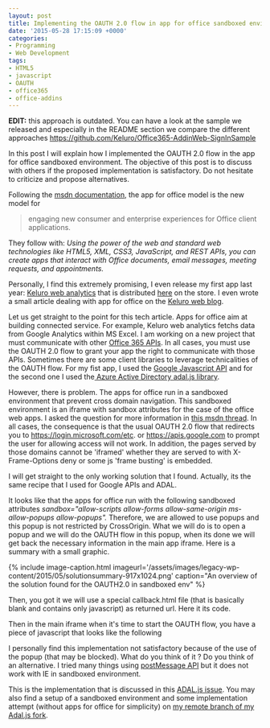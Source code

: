 ```yaml
---
layout: post
title: Implementing the OAUTH 2.0 flow in app for office sandboxed environment
date: '2015-05-28 17:15:09 +0000'
categories:
- Programming
- Web Development
tags:
- HTML5
- javascript
- OAUTH
- office365
- office-addins
---
```

<strong>EDIT:</strong> this approach is outdated. You can have a look at the sample we released and especially in the README section we compare the different approaches
<a href="https://github.com/Keluro/Office365-AddinWeb-SignInSample">https://github.com/Keluro/Office365-AddinWeb-SignInSample</a>

In this post I will explain how I implemented the OAUTH 2.0 flow in the app for office sandboxed environment. The objective of this post is to discuss with others if the proposed implementation is satisfactory. Do not hesitate to criticize and propose alternatives.

Following the <a title="msdn documentation" href="https://msdn.microsoft.com/en-us/library/office/jj220082.aspx">msdn documentation</a>, the app for office model is the new model for

>engaging new consumer and enterprise experiences for Office client applications.

They follow with: _Using the power of the web and standard web technologies like HTML5, XML, CSS3, JavaScript, and REST APIs, you can create apps that interact with Office documents, email messages, meeting requests, and appointments._

Personally, I find this extremely promising, I even release my first app last year: <a title="Keluro web analytics" href="http://keluro.com/webanalytics/">Keluro web analytics</a>&nbsp;that is distributed <a href="https://store.office.com/keluro-web-analytics-WA104365670.aspx">here</a> on the store.&nbsp;I even wrote a small article dealing with app for office on the <a href="http://keluro.com/programming/2014/07/29/5thingsyoushouldknowappforoffice/">Keluro web blog</a>.

Let us get straight to the point for this tech article. Apps for office aim at building connected service. For example, Keluro web analytics fetchs data from Google Analytics within MS Excel. I am working on a new project that must communicate with other <a href="https://msdn.microsoft.com/en-us/office/office365/howto/platform-development-overview">Office 365 APIs</a>. In all cases, you must use the OAUTH 2.0 flow to grant your app the right to communicate with those APIs. Sometimes there are some client libraries to leverage technicalities of the OAUTH flow. For my fist app, I used the <a href="https://developers.google.com/api-client-library/javascript/start/start-js">Google Javascript API</a> and for the second one I used the<a title="ADAL Js" href="https://github.com/AzureAD/azure-activedirectory-library-for-js"> Azure Active Directory adal.js library</a>.

However, there is problem. The apps for office run in a sandboxed environment that prevent cross domain navigation. This sandboxed environment is an iframe with sandbox attributes for the case of the office web apps. I asked the question for more information in <a href="https://social.msdn.microsoft.com/Forums/office/en-US/c0d9d148-3242-4a0c-902c-245f406f3371/what-are-the-precise-restrictions-for-the-iframe-and-the-browser-in-apps-for-office-?forum=appsforoffice">this msdn thread</a>. In all cases, the consequence is that the usual OAUTH 2.0 flow that redirects you to https://login.microsoft.com/etc. or https://apis.google.com to prompt the user for allowing access will not work. In addition, the pages served by those domains cannot be 'iframed' whether they are served to with X-Frame-Options deny or some js 'frame busting' is embedded.

I will get straight to the only working solution that I found. Actually, its the same recipe that I used for Google APIs and ADAL.

It looks like that the apps for office run with the following sandboxed attributes&nbsp;<em>sandbox="allow-scripts allow-forms allow-same-origin ms-allow-popups allow-popups".&nbsp;</em>Therefore, we are allowed to use popups and this popup is not restricted by CrossOrigin. What we will do is to open a popup and we will do the OAUTH flow in this popup, when its done we will get back the necessary information in the main app iframe. Here is a summary with a small graphic.

{% include image-caption.html imageurl='/assets/images/legacy-wp-content/2015/05/solutionsummary-917x1024.png' caption="An overview of the solution found for the OAUTH2.0 in sandboxed env" %}

Then, you got it we will use a special callback.html file (that is basically blank and contains only javascript) as returned url. Here it its code.

<script src="https://gist.github.com/bpatra/21f481d4e1b782650ede201d4866be90.js"></script>

Then in the main iframe when it's time to start the OAUTH flow, you have a piece of javascript that looks like the following

<script src="https://gist.github.com/bpatra/f726b27e7901c415e6cfe21fc77a2689.js"></script>

I personally find this implementation not satisfactory because of the use of the popup (that may be blocked). What do you think of it ? Do you think of an alternative. I tried many things using <a title="postMessage" href="http://ejohn.org/blog/cross-window-messaging/">postMessage API</a> but it does not work with IE in sandboxed environment.

This is the implementation that is discussed in this <a title="Adal js issue" href="https://github.com/AzureAD/azure-activedirectory-library-for-js/issues/129">ADAL.js issue</a>. You may also find a setup of a sandboxed environment and some implementation attempt (without apps for office for simplicity) on <a title="sandboxed remote branch on fork" href="https://github.com/bpatra/azure-activedirectory-library-for-js/tree/sandboxed-iframe">my remote branch of my Adal.js fork</a>.

